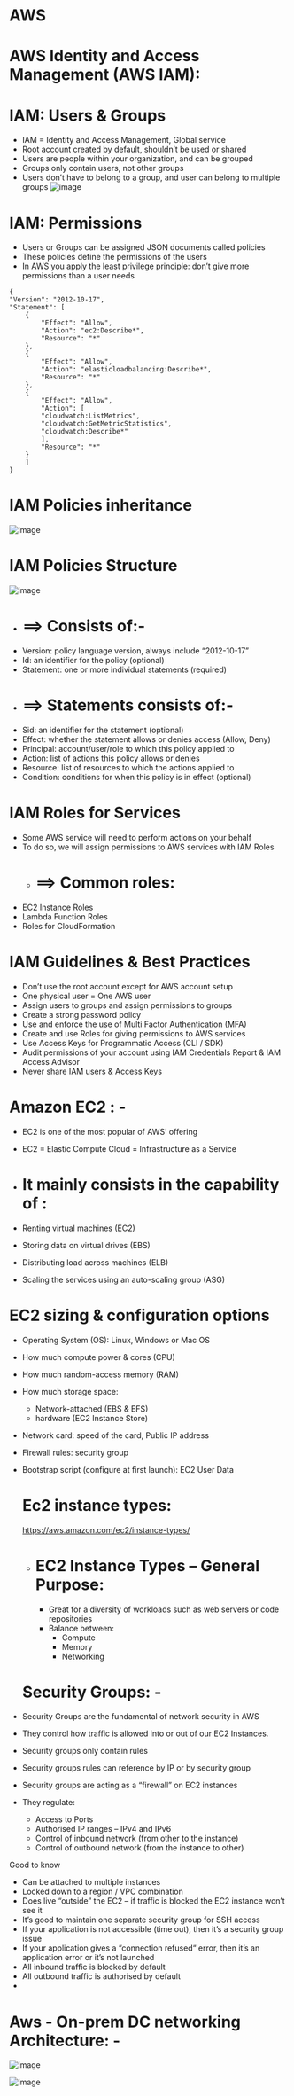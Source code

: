 # AWS


# AWS Identity and Access Management (AWS IAM): 

# IAM: Users & Groups
* IAM = Identity and Access Management, Global service
* Root account created by default, shouldn’t be used or shared
* Users are people within your organization, and can be grouped
* Groups only contain users, not other groups
* Users don’t have to belong to a group, and user can belong to multiple groups
![image](https://github.com/prashanthgrebel/AWS/assets/92351464/f5f5569b-cade-44cd-9f35-7c8eccc2dc9c)


# IAM: Permissions
* Users or Groups can be assigned JSON documents called policies
* These policies define the permissions of the users
* In AWS you apply the least privilege principle: don’t give more permissions than a user needs
```
{
"Version": "2012-10-17",
"Statement": [
	{
		"Effect": "Allow",
		"Action": "ec2:Describe*",
		"Resource": "*"
	},
	{
		"Effect": "Allow",
		"Action": "elasticloadbalancing:Describe*",
		"Resource": "*"
	},
	{
		"Effect": "Allow",
		"Action": [
		"cloudwatch:ListMetrics",
		"cloudwatch:GetMetricStatistics",
		"cloudwatch:Describe*"
		],
		"Resource": "*"
	}
	]
}
```
# IAM Policies inheritance
![image](https://github.com/prashanthgrebel/AWS/assets/92351464/f7bc096c-068d-4b33-9f5d-98158a2efd1a)

# IAM Policies Structure
![image](https://github.com/prashanthgrebel/AWS/assets/92351464/5a6e4c58-9564-4151-a0f1-43679d1d3339)

* #  ==>  Consists of:-
* Version: policy language version, always include “2012-10-17”    
* Id: an identifier for the policy (optional)
* Statement: one or more individual statements (required)
* # ==>  Statements consists of:- 
* Sid: an identifier for the statement (optional)
* Effect: whether the statement allows or denies access (Allow, Deny)
* Principal: account/user/role to which this policy applied to
* Action: list of actions this policy allows or denies
* Resource: list of resources to which the actions applied to
* Condition: conditions for when this policy is in effect (optional)

# IAM Roles for Services
* Some AWS service will need to perform actions on your behalf
* To do so, we will assign permissions to AWS services with IAM Roles
  * # ==> Common roles:
* EC2 Instance Roles
* Lambda Function Roles
* Roles for CloudFormation

  
#  IAM Guidelines & Best Practices
* Don’t use the root account except for AWS account setup
* One physical user = One AWS user
* Assign users to groups and assign permissions to groups
* Create a strong password policy
* Use and enforce the use of Multi Factor Authentication (MFA)
* Create and use Roles for giving permissions to AWS services
* Use Access Keys for Programmatic Access (CLI / SDK)
* Audit permissions of your account using IAM Credentials Report & IAM Access Advisor
* Never share IAM users & Access Keys
# ####################################################################################################################################################################################################





# Amazon EC2 : -
* EC2 is one of the most popular of AWS’ offering
* EC2 = Elastic Compute Cloud = Infrastructure as a Service

* # It mainly consists in the capability of :
* Renting virtual machines (EC2)
* Storing data on virtual drives (EBS)
* Distributing load across machines (ELB)
* Scaling the services using an auto-scaling group (ASG)
  
# EC2 sizing & configuration options
* Operating System (OS): Linux, Windows or Mac OS
* How much compute power & cores (CPU)
* How much random-access memory (RAM)
* How much storage space:
	* Network-attached (EBS & EFS)
	* hardware (EC2 Instance Store)
* Network card: speed of the card, Public IP address
* Firewall rules: security group
* Bootstrap script (configure at first launch): EC2 User Data

  # Ec2 instance types:
   https://aws.amazon.com/ec2/instance-types/
  * # EC2 Instance Types – General Purpose:
     * Great for a diversity of workloads such as web servers or code repositories
     * Balance between:
		* Compute
		* Memory
		* Networking


  # Security Groups: -
* Security Groups are the fundamental of network security in AWS
* They control how traffic is allowed into or out of our EC2 Instances.
* Security groups only contain rules
* Security groups rules can reference by IP or by security group

* Security groups are acting as a “firewall” on EC2 instances
* They regulate:
	* Access to Ports
	* Authorised IP ranges – IPv4 and IPv6
	* Control of inbound network (from other to the instance)
	* Control of outbound network (from the instance to other)
  
Good to know
* Can be attached to multiple instances
* Locked down to a region / VPC combination
* Does live “outside” the EC2 – if traffic is blocked the EC2 instance won’t see it
* It’s good to maintain one separate security group for SSH access
* If your application is not accessible (time out), then it’s a security group issue
* If your application gives a “connection refused“ error, then it’s an application error or it’s not launched
* All inbound traffic is blocked by default
* All outbound traffic is authorised by default
* 


# Aws - On-prem DC networking Architecture: - 

![image](https://github.com/prashanthgrebel/AWS/assets/92351464/44c5d6a8-b826-4acd-8c41-c40c70a6d4d7)

![image](https://github.com/prashanthgrebel/AWS/assets/92351464/25f4b6eb-866b-44da-a74f-9a405a6a357a)


